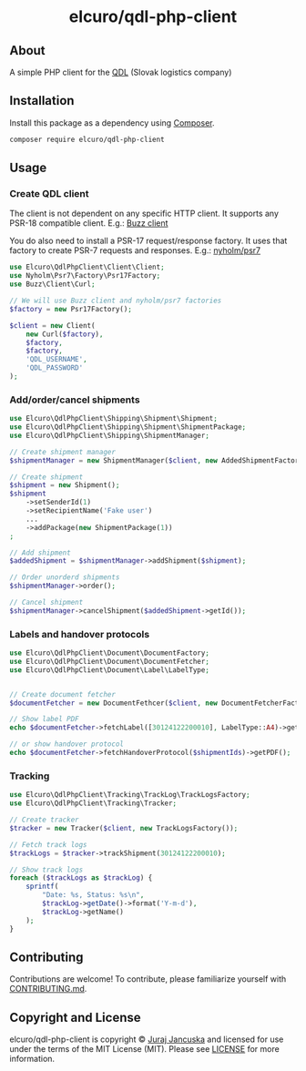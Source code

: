 <h1 align="center">elcuro/qdl-php-client</h1>


<!--
TODO: Make sure the following URLs are correct and working for your project.
      Then, remove these comments to display the badges, giving users a quick
      overview of your package.

<p align="center">
    <a href="https://github.com/elcuro/app"><img src="https://img.shields.io/badge/source-elcuro/qdl--php--client-blue.svg?style=flat-square" alt="Source Code"></a>
    <a href="https://packagist.org/packages/elcuro/qdl-php-client"><img src="https://img.shields.io/packagist/v/elcuro/qdl-php-client.svg?style=flat-square&label=release" alt="Download Package"></a>
    <a href="https://php.net"><img src="https://img.shields.io/packagist/php-v/elcuro/qdl-php-client.svg?style=flat-square&colorB=%238892BF" alt="PHP Programming Language"></a>
    <a href="https://github.com/elcuro/app/blob/main/LICENSE"><img src="https://img.shields.io/packagist/l/elcuro/qdl-php-client.svg?style=flat-square&colorB=darkcyan" alt="Read License"></a>
    <a href="https://github.com/elcuro/app/actions/workflows/continuous-integration.yml"><img src="https://img.shields.io/github/actions/workflow/status/elcuro/app/continuous-integration.yml?branch=main&style=flat-square&logo=github" alt="Build Status"></a>
    <a href="https://codecov.io/gh/elcuro/app"><img src="https://img.shields.io/codecov/c/gh/elcuro/app?label=codecov&logo=codecov&style=flat-square" alt="Codecov Code Coverage"></a>
    <a href="https://shepherd.dev/github/elcuro/app"><img src="https://img.shields.io/endpoint?style=flat-square&url=https%3A%2F%2Fshepherd.dev%2Fgithub%2Felcuro%2Fapp%2Fcoverage" alt="Psalm Type Coverage"></a>
</p>
-->


## About

A simple PHP client for the [QDL](https://www.qdl.sk/) (Slovak logistics company)




## Installation

Install this package as a dependency using [Composer](https://getcomposer.org).

``` bash
composer require elcuro/qdl-php-client
```

## Usage

### Create QDL client
The client is not dependent on any specific HTTP client. It supports any PSR-18 compatible client.
E.g.: [Buzz client](https://github.com/kriswallsmith/Buzz)

You do also need to install a PSR-17 request/response factory. It uses that factory to create PSR-7 requests and responses.
E.g.: [nyholm/psr7](https://github.com/Nyholm/psr7)

``` php
use Elcuro\QdlPhpClient\Client\Client;
use Nyholm\Psr7\Factory\Psr17Factory;
use Buzz\Client\Curl;

// We will use Buzz client and nyholm/psr7 factories
$factory = new Psr17Factory();

$client = new Client(
    new Curl($factory),
    $factory,
    $factory,
    'QDL_USERNAME',
    'QDL_PASSWORD'
);

```

### Add/order/cancel shipments
```php
use Elcuro\QdlPhpClient\Shipping\Shipment\Shipment;
use Elcuro\QdlPhpClient\Shipping\Shipment\ShipmentPackage;
use Elcuro\QdlPhpClient\Shipping\ShipmentManager;

// Create shipment manager
$shipmentManager = new ShipmentManager($client, new AddedShipmentFactory());

// Create shipment
$shipment = new Shipment();
$shipment
    ->setSenderId(1)
    ->setRecipientName('Fake user')
    ...
    ->addPackage(new ShipmentPackage(1))
;

// Add shipment
$addedShipment = $shipmentManager->addShipment($shipment);

// Order unorderd shipments
$shipmentManager->order();

// Cancel shipment
$shipmentManager->cancelShipment($addedShipment->getId());
```

### Labels and handover protocols
```php
use Elcuro\QdlPhpClient\Document\DocumentFactory;
use Elcuro\QdlPhpClient\Document\DocumentFetcher;
use Elcuro\QdlPhpClient\Document\Label\LabelType;


// Create document fetcher
$documentFetcher = new DocumentFethcer($client, new DocumentFetcherFactory());

// Show label PDF
echo $documentFetcher->fetchLabel([30124122200010], LabelType::A4)->getPDF();

// or show handover protocol
echo $documentFetcher->fetchHandoverProtocol($shipmentIds)->getPDF();


```

### Tracking
```php
use Elcuro\QdlPhpClient\Tracking\TrackLog\TrackLogsFactory;
use Elcuro\QdlPhpClient\Tracking\Tracker;

// Create tracker
$tracker = new Tracker($client, new TrackLogsFactory());

// Fetch track logs
$trackLogs = $tracker->trackShipment(30124122200010);

// Show track logs
foreach ($trackLogs as $trackLog) {
    sprintf(
        "Date: %s, Status: %s\n",
        $trackLog->getDate()->format('Y-m-d'),
        $trackLog->getName()
    );
}
```

## Contributing

Contributions are welcome! To contribute, please familiarize yourself with
[CONTRIBUTING.md](CONTRIBUTING.md).







## Copyright and License

elcuro/qdl-php-client is copyright © [Juraj Jancuska](mailto:jjancuska@gmail.com)
and licensed for use under the terms of the
MIT License (MIT). Please see [LICENSE](LICENSE) for more information.


